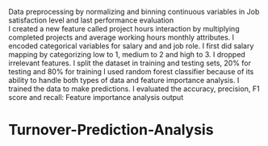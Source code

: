 Data preprocessing by normalizing and binning continuous variables in Job satisfaction level 
and last performance evaluation  
I created a new feature called project hours interaction by multiplying completed projects and 
average working hours monthly attributes. I encoded categorical variables for salary and and 
job role. I first did salary mapping by categorizing low to 1, medium to 2 and high to 3. I dropped 
irrelevant features. 
I split the dataset in training and testing sets, 20% for testing and 80% for training 
I used random forest classifier because of its ability to handle both types of data and feature 
importance analysis. I trained the data to make predictions. 
I evaluated the accuracy, precision, F1 score and recall:
Feature importance analysis output
# Turnover-Prediction-Analysis

